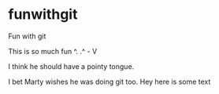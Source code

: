funwithgit
==========

Fun with git

This is so much fun ^. .^
					  -
					  V
					  

I think he should have a pointy tongue.

I bet Marty wishes he was doing git too.
Hey here is some text